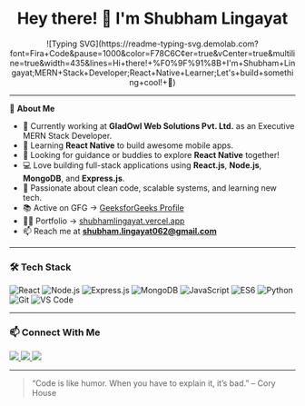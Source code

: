 <h1 align="center">Hey there! 👋 I'm Shubham Lingayat</h1>

<p align="center">
  ![Typing SVG](https://readme-typing-svg.demolab.com?font=Fira+Code&pause=1000&color=F78C6C&center=true&vCenter=true&multiline=true&width=435&lines=Hi+there!+%F0%9F%91%8B+I'm+Shubham+Lingayat;MERN+Stack+Developer;React+Native+Learner;Let's+build+something+cool!+🚀)
</p>

---

🌟 **About Me**

- 🔭 Currently working at **GladOwl Web Solutions Pvt. Ltd.** as an Executive MERN Stack Developer.  
- 🌱 Learning **React Native** to build awesome mobile apps.  
- 🤝 Looking for guidance or buddies to explore **React Native** together!  
- 💻 Love building full-stack applications using **React.js**, **Node.js**, **MongoDB**, and **Express.js**.  
- 🧠 Passionate about clean code, scalable systems, and learning new tech.  
- 📚 Active on GFG → [GeeksforGeeks Profile](https://www.geeksforgeeks.org/shubhamzzz/)  
- 🧑‍💼 Portfolio → [shubhamlingayat.vercel.app](https://shubhamlingayat.vercel.app/)  
- 📫 Reach me at **shubham.lingayat062@gmail.com**

---

<h3>🛠️ Tech Stack</h3>

![React](https://img.shields.io/badge/-React-61DAFB?style=flat-square&logo=react)
![Node.js](https://img.shields.io/badge/-Node.js-339933?style=flat-square&logo=node.js)
![Express.js](https://img.shields.io/badge/-Express.js-000000?style=flat-square&logo=express)
![MongoDB](https://img.shields.io/badge/-MongoDB-47A248?style=flat-square&logo=mongodb)
![JavaScript](https://img.shields.io/badge/-JavaScript-F7DF1E?style=flat-square&logo=javascript)
![ES6](https://img.shields.io/badge/-ES6-%23323330?style=flat-square&logo=javascript)
![Python](https://img.shields.io/badge/-Python-3776AB?style=flat-square&logo=python)
![Git](https://img.shields.io/badge/-Git-F05032?style=flat-square&logo=git)
![VS Code](https://img.shields.io/badge/-VS%20Code-007ACC?style=flat-square&logo=visual-studio-code)

---

<h3>📫 Connect With Me</h3>

<p align="left">
  <a href="https://linkedin.com/in/shubham-lingayat" target="_blank">
    <img src="https://img.shields.io/badge/-LinkedIn-0077B5?style=for-the-badge&logo=linkedin" />
  </a>
  <a href="https://instagram.com/shubhamzzz_" target="_blank">
    <img src="https://img.shields.io/badge/-Instagram-E4405F?style=for-the-badge&logo=instagram" />
  </a>
  <a href="https://auth.geeksforgeeks.org/user/shubhamzzz" target="_blank">
    <img src="https://img.shields.io/badge/-GeeksforGeeks-2F8D46?style=for-the-badge&logo=geeksforgeeks&logoColor=white" />
  </a>
</p>

---

> “Code is like humor. When you have to explain it, it’s bad.” – Cory House

